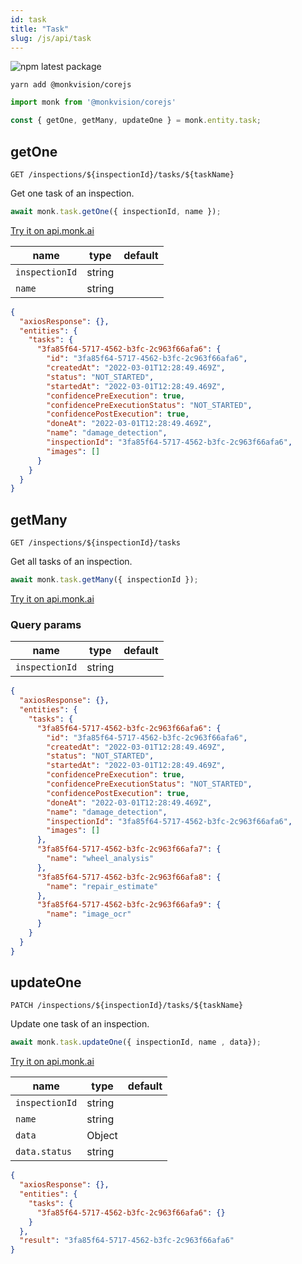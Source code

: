 ```yaml
---
id: task
title: "Task"
slug: /js/api/task
---
```


![npm latest package](https://img.shields.io/npm/v/@monkvision/corejs/latest.svg)

```yarn
yarn add @monkvision/corejs
```

```js
import monk from '@monkvision/corejs'

const { getOne, getMany, updateOne } = monk.entity.task;
```

## getOne
`GET /inspections/${inspectionId}/tasks/${taskName}`

Get one task of an inspection.

```javascript
await monk.task.getOne({ inspectionId, name });
```

[Try it on api.monk.ai](https://api.monk.ai/v1/apidocs/#/Inspection/get_task_of_inspection)

| **name**             | **type** | **default** |
|----------------------|----------|-------------|
| `inspectionId`       | string   |             |
| `name`               | string   |             |

```json
{
  "axiosResponse": {},
  "entities": {
    "tasks": {
      "3fa85f64-5717-4562-b3fc-2c963f66afa6": {
        "id": "3fa85f64-5717-4562-b3fc-2c963f66afa6",
        "createdAt": "2022-03-01T12:28:49.469Z",
        "status": "NOT_STARTED",
        "startedAt": "2022-03-01T12:28:49.469Z",
        "confidencePreExecution": true,
        "confidencePreExecutionStatus": "NOT_STARTED",
        "confidencePostExecution": true,
        "doneAt": "2022-03-01T12:28:49.469Z",
        "name": "damage_detection",
        "inspectionId": "3fa85f64-5717-4562-b3fc-2c963f66afa6",
        "images": []
      }
    }
  }
}
```

## getMany
`GET /inspections/${inspectionId}/tasks`

Get all tasks of an inspection.

```javascript
await monk.task.getMany({ inspectionId });
```

[Try it on api.monk.ai](https://api.monk.ai/v1/apidocs/#/Inspection/get_tasks_of_inspection)

### Query params
| **name**             | **type** | **default** |
|----------------------|----------|-------------|
| `inspectionId`       | string   |             |

```json
{
  "axiosResponse": {},
  "entities": {
    "tasks": {
      "3fa85f64-5717-4562-b3fc-2c963f66afa6": {
        "id": "3fa85f64-5717-4562-b3fc-2c963f66afa6",
        "createdAt": "2022-03-01T12:28:49.469Z",
        "status": "NOT_STARTED",
        "startedAt": "2022-03-01T12:28:49.469Z",
        "confidencePreExecution": true,
        "confidencePreExecutionStatus": "NOT_STARTED",
        "confidencePostExecution": true,
        "doneAt": "2022-03-01T12:28:49.469Z",
        "name": "damage_detection",
        "inspectionId": "3fa85f64-5717-4562-b3fc-2c963f66afa6",
        "images": []
      },
      "3fa85f64-5717-4562-b3fc-2c963f66afa7": {
        "name": "wheel_analysis"
      },
      "3fa85f64-5717-4562-b3fc-2c963f66afa8": {
        "name": "repair_estimate"
      },
      "3fa85f64-5717-4562-b3fc-2c963f66afa9": {
        "name": "image_ocr"
      }
    }
  }
}
```

## updateOne
`PATCH /inspections/${inspectionId}/tasks/${taskName}`

Update one task of an inspection.

```javascript
await monk.task.updateOne({ inspectionId, name , data});
```

[Try it on api.monk.ai](https://api.monk.ai/v1/apidocs/#/Inspection/edit_task)

| **name**             | **type** | **default** |
|----------------------|----------|-------------|
| `inspectionId`       | string   |             |
| `name`               | string   |             |
| `data`               | Object   |             |
| `data.status`        | string   |             |

```json
{
  "axiosResponse": {},
  "entities": {
    "tasks": {
      "3fa85f64-5717-4562-b3fc-2c963f66afa6": {}
    }
  },
  "result": "3fa85f64-5717-4562-b3fc-2c963f66afa6"
}
```
